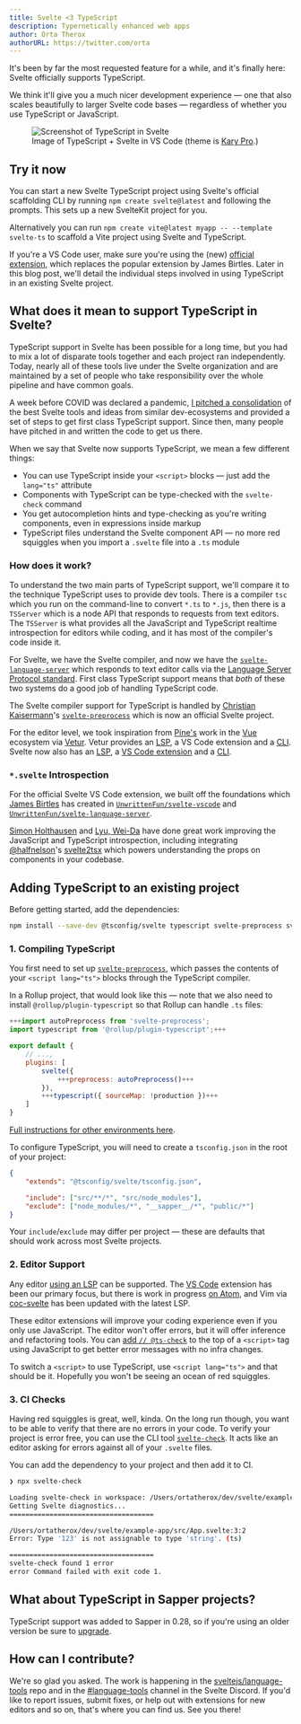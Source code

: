 ```yaml
---
title: Svelte <3 TypeScript
description: Typernetically enhanced web apps
author: Orta Therox
authorURL: https://twitter.com/orta
---
```


It's been by far the most requested feature for a while, and it's finally here: Svelte officially supports TypeScript.

We think it'll give you a much nicer development experience — one that also scales beautifully to larger Svelte code bases — regardless of whether you use TypeScript or JavaScript.

<figure>
	<img alt="Screenshot of TypeScript in Svelte" src="/media/svelte-ts.png">
	<figcaption>Image of TypeScript + Svelte in VS Code (theme is <a href="https://marketplace.visualstudio.com/items?itemName=karyfoundation.theme-karyfoundation-themes">Kary Pro</a>.)</figcaption>
</figure>

## Try it now

You can start a new Svelte TypeScript project using Svelte's official scaffolding CLI by running `npm create svelte@latest` and following the prompts. This sets up a new SvelteKit project for you.

Alternatively you can run `npm create vite@latest myapp -- --template svelte-ts` to scaffold a Vite project using Svelte and TypeScript.

If you're a VS Code user, make sure you're using the (new) [official extension](https://marketplace.visualstudio.com/items?itemName=svelte.svelte-vscode), which replaces the popular extension by James Birtles.
Later in this blog post, we'll detail the individual steps involved in using TypeScript in an existing Svelte project.

## What does it mean to support TypeScript in Svelte?

TypeScript support in Svelte has been possible for a long time, but you had to mix a lot of disparate tools together and each project ran independently. Today, nearly all of these tools live under the Svelte organization and are maintained by a set of people who take responsibility over the whole pipeline and have common goals.

A week before COVID was declared a pandemic, [I pitched a consolidation](https://github.com/sveltejs/svelte/issues/4518) of the best Svelte tools and ideas from similar dev-ecosystems and provided a set of steps to get first class TypeScript support. Since then, many people have pitched in and written the code to get us there.

When we say that Svelte now supports TypeScript, we mean a few different things:

- You can use TypeScript inside your `<script>` blocks — just add the `lang="ts"` attribute
- Components with TypeScript can be type-checked with the `svelte-check` command
- You get autocompletion hints and type-checking as you're writing components, even in expressions inside markup
- TypeScript files understand the Svelte component API — no more red squiggles when you import a `.svelte` file into a `.ts` module

### How does it work?

To understand the two main parts of TypeScript support, we'll compare it to the technique TypeScript uses to provide dev tools. There is a compiler `tsc` which you run on the command-line to convert `*.ts` to `*.js`, then there is a `TSServer` which is a node API that responds to requests from text editors. The `TSServer` is what provides all the JavaScript and TypeScript realtime introspection for editors while coding, and it has most of the compiler's code inside it.

For Svelte, we have the Svelte compiler, and now we have the [`svelte-language-server`](https://github.com/sveltejs/language-tools/tree/master/packages/language-server#svelte-language-server) which responds to text editor calls via the [Language Server Protocol standard](https://microsoft.github.io//language-server-protocol/overviews/lsp/overview/). First class TypeScript support means that _both_ of these two systems do a good job of handling TypeScript code.

The Svelte compiler support for TypeScript is handled by [Christian Kaisermann](https://github.com/kaisermann)'s [`svelte-preprocess`](https://github.com/sveltejs/svelte-preprocess#svelte-preprocess) which is now an official Svelte project.

For the editor level, we took inspiration from [Pine's](https://github.com/octref) work in the [Vue](https://vuejs.org) ecosystem via [Vetur](https://github.com/vuejs/vetur). Vetur provides an [LSP](https://github.com/vuejs/vetur/blob/master/server), a VS Code extension and a [CLI](https://github.com/vuejs/vetur/blob/master/vti). Svelte now also has an [LSP](https://github.com/sveltejs/language-tools/blob/master/packages/language-server), a [VS Code extension](https://github.com/sveltejs/language-tools/blob/master/packages/svelte-vscode) and a [CLI](https://github.com/sveltejs/language-tools/blob/master/packages/svelte-check).

### `*.svelte` Introspection

For the official Svelte VS Code extension, we built off the foundations which [James Birtles](https://github.com/UnwrittenFun) has created in [`UnwrittenFun/svelte-vscode`](https://github.com/UnwrittenFun/svelte-vscode) and [`UnwrittenFun/svelte-language-server`](https://github.com/UnwrittenFun/svelte-language-server/).

[Simon Holthausen](https://github.com/dummdidumm) and [Lyu, Wei-Da](https://github.com/jasonlyu123) have done great work improving the JavaScript and TypeScript introspection, including integrating [@halfnelson](https://github.com/halfnelson)'s [svelte2tsx](https://github.com/sveltejs/language-tools/tree/master/packages/svelte2tsx#svelte2tsx) which powers understanding the props on components in your codebase.

## Adding TypeScript to an existing project

Before getting started, add the dependencies:

```bash
npm install --save-dev @tsconfig/svelte typescript svelte-preprocess svelte-check
```

### 1. Compiling TypeScript

You first need to set up [`svelte-preprocess`](https://github.com/sveltejs/svelte-preprocess#svelte-preprocess), which passes the contents of your `<script lang="ts">` blocks through the TypeScript compiler.

In a Rollup project, that would look like this — note that we also need to install `@rollup/plugin-typescript` so that Rollup can handle `.ts` files:

```js
+++import autoPreprocess from 'svelte-preprocess';
import typescript from '@rollup/plugin-typescript';+++

export default {
	// ...,
	plugins: [
		svelte({
			+++preprocess: autoPreprocess()+++
		}),
		+++typescript({ sourceMap: !production })+++
	]
}
```

[Full instructions for other environments here](https://github.com/sveltejs/svelte-preprocess#usage).

To configure TypeScript, you will need to create a `tsconfig.json` in the root of your project:

```json
{
	"extends": "@tsconfig/svelte/tsconfig.json",

	"include": ["src/**/*", "src/node_modules"],
	"exclude": ["node_modules/*", "__sapper__/*", "public/*"]
}
```

Your `include`/`exclude` may differ per project — these are defaults that should work across most Svelte projects.

### 2. Editor Support

Any editor [using an LSP](https://langserver.org/#implementations-client) can be supported. The [VS Code](https://marketplace.visualstudio.com/items?itemName=svelte.svelte-vscode) extension has been our primary focus, but there is work in progress [on Atom](https://github.com/sveltejs/language-tools/pull/160), and Vim via [coc-svelte](https://github.com/coc-extensions/coc-svelte) has been updated with the latest LSP.

These editor extensions will improve your coding experience even if you only use JavaScript. The editor won't offer errors, but it will offer inference and refactoring tools. You can [add `// @ts-check`](https://www.staging-typescript.org/docs/handbook/intro-to-js-ts.html) to the top of a `<script>` tag using JavaScript to get better error messages with no infra changes.

To switch a `<script>` to use TypeScript, use `<script lang="ts">` and that should be it. Hopefully you won't be seeing an ocean of red squiggles.

### 3. CI Checks

Having red squiggles is great, well, kinda. On the long run though, you want to be able to verify that there are no errors in your code. To verify your project is error free, you can use the CLI tool [`svelte-check`](https://www.npmjs.com/package/svelte-check). It acts like an editor asking for errors against all of your `.svelte` files.

You can add the dependency to your project and then add it to CI.

```bash
❯ npx svelte-check

Loading svelte-check in workspace: /Users/ortatherox/dev/svelte/example-app
Getting Svelte diagnostics...
====================================

/Users/ortatherox/dev/svelte/example-app/src/App.svelte:3:2
Error: Type '123' is not assignable to type 'string'. (ts)

====================================
svelte-check found 1 error
error Command failed with exit code 1.
```

## What about TypeScript in Sapper projects?

TypeScript support was added to Sapper in 0.28, so if you're using an older version be sure to [upgrade](https://sapper.svelte.dev/migrating#0_27_to_0_28).

## How can I contribute?

We're so glad you asked. The work is happening in the [sveltejs/language-tools](https://github.com/sveltejs/language-tools) repo and in the [#language-tools](https://discord.gg/enV6v8K) channel in the Svelte Discord. If you'd like to report issues, submit fixes, or help out with extensions for new editors and so on, that's where you can find us. See you there!

